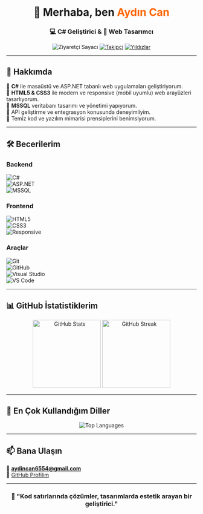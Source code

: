 <h1 align="center">👋 Merhaba, ben <span style="color:#ff6600;">Aydın Can</span> </h1>
<h3 align="center">💻 C# Geliştirici & 🎨 Web Tasarımcı</h3>

<p align="center">
  <img src="https://komarev.com/ghpvc/?username=kullaniciadiniz&label=Ziyaretçi%20Sayısı&color=blue&style=flat" alt="Ziyaretçi Sayacı" />
  <a href="https://github.com/kullaniciadiniz?tab=followers"><img src="https://img.shields.io/github/followers/kullaniciadiniz?label=Takipçi&style=social" alt="Takipçi" /></a>
  <a href="https://github.com/kullaniciadiniz?tab=repositories"><img src="https://img.shields.io/github/stars/kullaniciadiniz?style=social" alt="Yıldızlar" /></a>
</p>

---

## 🚀 Hakkımda  
🔹 **C#** ile masaüstü ve ASP.NET tabanlı web uygulamaları geliştiriyorum.  
🔹 **HTML5 & CSS3** ile modern ve responsive (mobil uyumlu) web arayüzleri tasarlıyorum.  
🔹 **MSSQL** veritabanı tasarımı ve yönetimi yapıyorum.  
🔹 API geliştirme ve entegrasyon konusunda deneyimliyim.  
🔹 Temiz kod ve yazılım mimarisi prensiplerini benimsiyorum.  

---

## 🛠 Becerilerim  

### Backend  
![C#](https://img.shields.io/badge/C%23-239120?style=for-the-badge&logo=c-sharp&logoColor=white)  
![ASP.NET](https://img.shields.io/badge/ASP.NET-512BD4?style=for-the-badge&logo=dotnet&logoColor=white)  
![MSSQL](https://img.shields.io/badge/SQL%20Server-CC2927?style=for-the-badge&logo=microsoft-sql-server&logoColor=white)  

### Frontend  
![HTML5](https://img.shields.io/badge/HTML5-E34F26?style=for-the-badge&logo=html5&logoColor=white)  
![CSS3](https://img.shields.io/badge/CSS3-1572B6?style=for-the-badge&logo=css3&logoColor=white)  
![Responsive](https://img.shields.io/badge/Responsive%20Design-000000?style=for-the-badge&logo=responsive&logoColor=white)  

### Araçlar  
![Git](https://img.shields.io/badge/Git-F05032?style=for-the-badge&logo=git&logoColor=white)  
![GitHub](https://img.shields.io/badge/GitHub-181717?style=for-the-badge&logo=github&logoColor=white)  
![Visual Studio](https://img.shields.io/badge/Visual%20Studio-5C2D91?style=for-the-badge&logo=visualstudio&logoColor=white)  
![VS Code](https://img.shields.io/badge/VS%20Code-007ACC?style=for-the-badge&logo=visualstudiocode&logoColor=white)  

---

## 📊 GitHub İstatistiklerim  
<p align="center">
  <img src="https://github-readme-stats.vercel.app/api?username=kullaniciadiniz&show_icons=true&theme=radical" alt="GitHub Stats" height="180"/>
  <img src="https://github-readme-streak-stats.herokuapp.com/?user=kullaniciadiniz&theme=radical" alt="GitHub Streak" height="180"/>
</p>

---

## 📌 En Çok Kullandığım Diller  
<p align="center">
  <img src="https://github-readme-stats.vercel.app/api/top-langs/?username=kullaniciadiniz&layout=compact&theme=radical" alt="Top Languages" />
</p>

---

## 📫 Bana Ulaşın  
📧 **aydincan6554@gmail.com**  
🔗 [GitHub Profilim](https://github.com/aydincanlazoglu)  

---

<h3 align="center">💬 "Kod satırlarında çözümler, tasarımlarda estetik arayan bir geliştirici."</h3>
